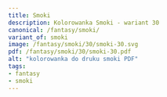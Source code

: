 ```yaml
---
title: Smoki
description: Kolorowanka Smoki - wariant 30
canonical: /fantasy/smoki/
variant_of: smoki
image: /fantasy/smoki/30/smoki-30.svg
pdf: /fantasy/smoki/30/smoki-30.pdf
alt: "kolorowanka do druku smoki PDF"
tags:
- fantasy
- smoki
---
```


